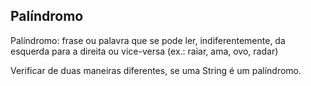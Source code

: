 ## Palíndromo

Palíndromo: frase ou palavra que se pode ler, indiferentemente, da esquerda para a direita ou vice-versa (ex.: raiar, ama, ovo, radar)

Verificar de duas maneiras diferentes, se uma String é um palíndromo.

